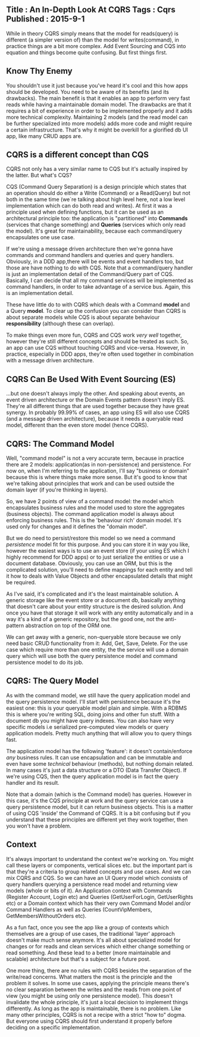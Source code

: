 Title : An In-Depth Look At CQRS
Tags : Cqrs
Published : 2015-9-1
---

While in theory CQRS simply means that the model for reads(query) is different (a simpler version of) than the model for writes(command), in practice things are a bit more complex. Add Event Sourcing and CQS into equation and things become quite confusing. But first things first.

## Know Thy Enemy

You shouldn't use it just because you've heard it's cool and this how apps should be developed. You need to be aware of its benefits (and its drawbacks). The main benefit is that it enables an app to perform very fast reads while having a maintainable domain model. The drawbacks are that it requires a bit of experience in order to be implemented properly and it adds more technical complexity. Maintaining 2 models (and the read model can be further specialized into more models) adds more code and might require a certain infrastructure. That's why it might be overkill for a glorified db UI app, like many CRUD apps are.

## CQRS is a different concept than CQS

CQRS not only has a very similar name to CQS but it's actually inspired by the latter. But what's CQS?

CQS (Command Query Separation) is a design principle which states that an operation should do either a Write (Command) or a Read(Query) but not both in the same time (we`re talking about high level here, not a low level implementation which can do both read and writes). At first it was a principle used when defining functions, but it can be used as an architectural principle too: the application is "partitioned" into **Commands** (services that change something) and **Queries** (services which only read the model). It's great for maintainability, because each command/query encapsulates one use case.

If we're using a message driven architecture then we're gonna have commands and command handlers and queries and query handlers. Obviously, in a DDD app,there will be events and event handlers too, but those are have nothing to do with CQS. Note that a command/query handler is just an implementation detail of the Command/Query part of CQS. Basically, I can decide that all my command services will be implemented as command handlers, in order to take advantage of a service bus. Again, this is an implementation detail.

These have little do to with CQRS which deals with a Command **model** and a Query **model**. To clear up the confusion you can consider than CQRS is about separate models while CQS is about separate behaviour **responsibility** (although these can overlap).

To make things even more fun, CQRS and CQS work _very well_ together, however they're still different concepts and should be treated as such. So, an app can use CQS without touching CQRS and vice-versa. However, in practice, especially in DDD apps, they're often used together in combination with a message driven architecture.

## CQRS Can Be Used With Event Sourcing (ES)

...but one doesn't always imply the other. And speaking about events, an event driven architecture or the Domain Events pattern doesn't imply ES. They're all different things that are used together because they have great synergy. In probably 99.99% of cases, an app using ES will also use CQRS (and a message driven architecture), because it needs a queryable read model, different than the even store model (hence CQRS).

## CQRS: The Command Model

Well, "command model" is not a very accurate term, because in practice there are 2 models: application(as in non-persistence) and persistence. For now on, when I'm referring to the application, I'll say "business or domain" because this is where things make more sense. But it's good to know that we're talking about principles that work and can be used outside the domain layer (if you're thinking in layers).

So, we have 2 points of view of a command model: the model which encapsulates business rules and the model used to store the aggregates (business objects). The command application model is always about enforcing business rules. This is the 'behaviour rich' domain model. It's used only for changes and it defines the "domain model".

But we do need to persist/restore this model so we need a command _persistence_ model fit for this purpose. And you can store it in way you like, however the easiest ways is to use an event store (if your using ES which I highly recommend for DDD apps) or to just serialize the entities or use a document database. Obviously, you can use an ORM, but this is the complicated solution, you'll need to define mappings for each entity and tell it how to deals with Value Objects and other encapsulated details that might be required.

As I've said, it's complicated and it's the least maintainable solution. A generic storage like the event store or a document db, basically anything that doesn't care about your entity structure is the desired solution. And once you have that storage it will work with any entity automatically and in a way it's a kind of a generic repository, but the good one, not the anti-pattern abstraction on top of the ORM one.

We can get away with a generic, non-queryable store because we only need basic CRUD functionality from it: Add, Get, Save, Delete. For the use case which require more than one entity, the the service will use a domain query which will use both the query persistence model and command persistence model to do its job.


## CQRS: The Query Model

As with the command model, we still have the query application model and the query persistence model. I'll start with persistence because it's the easiest one: this is your queryable model plain and simple. With a RDBMS this is where you're writing SQL, doing joins and other fun stuff. With a document db you might have query indexes. You can also have very specific models i.e serialized pre-computed view models or query application models. Pretty much anything that will allow you to query things fast.

The application model has the following 'feature': it doesn't contain/enforce _any_ business rules. It can use encapsulation and can be immutable and even have some _technical_ behaviour (methods), but nothing domain related. In many cases it's just a data structure or a DTO (Data Transfer Object). If we're using CQS, then the query application model is in fact the query handler and its result.

Note that a domain (which is the Command model) has queries. However in this case, it's the CQS principle at work and the query service can use a query persistence model, but it can return business objects. This is a matter of using CQS 'inside' the Command of CQRS. It is a bit confusing but if you understand that these principles are different yet they work together, then you won't have a problem.


## Context

It's always important to understand the context we're working on. You might call these layers or components, vertical slices etc. but the important part is that they're a criteria to group related concepts and use cases. And we can mix CQRS and CQS. So we can have an UI Query model which consists of query handlers querying a persistence read model and returning view models (whole or bits of it). An Application context with Commands (Register Account, Login etc) and Queries (GetUserForLogin, GetUserRights etc) or a Domain context which has their very own Command Model and/or Command Handlers as well as Queries (CountVipMembers, GetMembersWithoutOrders etc).

As a fun fact, once you see the app like a group of contexts which themselves are a group of use cases, the traditional 'layer' approach doesn't make much sense anymore. It's all about specialized model for changes or for reads and clean services which either change something or read something. And these lead to a better (more maintainable and scalable) architecture but that's a subject for a future post.

One more thing, there are no rules with CQRS besides the separation of the write/read concerns. What matters the most is the principle and the problem it solves. In some use cases, applying the principle means there's no clear separation between the writes and the reads from one point of view (you might be using only one persistence model). This doesn't invalidate the whole principle, it's just a local decision to implement things differently. As long as the app is maintainable, there is no problem. Like many other principles, CQRS is not a recipe with a strict "how to" dogma. But everyone using CQRS should first understand it properly before deciding on a specific  implementation.